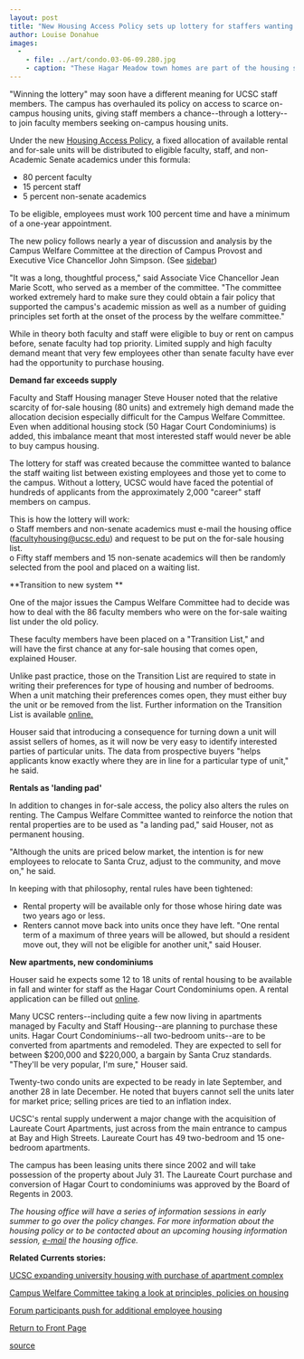 ```yaml
---
layout: post
title: "New Housing Access Policy sets up lottery for staffers wanting to buy"
author: Louise Donahue
images:
  -
    - file: ../art/condo.03-06-09.280.jpg
    - caption: "These Hagar Meadow town homes are part of the housing stock at UCSC. Photo: Chris Myers"
---
```


"Winning the lottery" may soon have a different meaning for UCSC staff members. The campus has overhauled its policy on access to scarce on-campus housing units, giving staff members a chance--through a lottery--to join faculty members seeking on-campus housing units.

Under the new [Housing Access Policy][1], a fixed allocation of available rental and for-sale units will be distributed to eligible faculty, staff, and non-Academic Senate academics under this formula:  

* 80 percent faculty  
* 15 percent staff  
* 5 percent non-senate academics  

To be eligible, employees must work 100 percent time and have a minimum of a one-year appointment.  

The new policy follows nearly a year of discussion and analysis by the Campus Welfare Committee at the direction of Campus Provost and Executive Vice Chancellor John Simpson. (See [sidebar][2])  

"It was a long, thoughtful process," said Associate Vice Chancellor Jean Marie Scott, who served as a member of the committee. "The committee worked extremely hard to make sure they could obtain a fair policy that supported the campus's academic mission as well as a number of guiding principles set forth at the onset of the process by the welfare committee."  

While in theory both faculty and staff were eligible to buy or rent on campus before, senate faculty had top priority. Limited supply and high faculty demand meant that very few employees other than senate faculty have ever had the opportunity to purchase housing.  

**Demand far exceeds supply**  

Faculty and Staff Housing manager Steve Houser noted that the relative scarcity of for-sale housing (80 units) and extremely high demand made the allocation decision especially difficult for the Campus Welfare Committee. Even when additional housing stock (50 Hagar Court Condominiums) is added, this imbalance meant that most interested staff would never be able to buy campus housing.  

The lottery for staff was created because the committee wanted to balance the staff waiting list between existing employees and those yet to come to the campus. Without a lottery, UCSC would have faced the potential of hundreds of applicants from the approximately 2,000 "career" staff members on campus.  

This is how the lottery will work:  
o Staff members and non-senate academics must e-mail the housing office (facultyhousing@ucsc.edu) and request to be put on the for-sale housing list.  
o Fifty staff members and 15 non-senate academics will then be randomly selected from the pool and placed on a waiting list.  

**Transition to new system **  

One of the major issues the Campus Welfare Committee had to decide was how to deal with the 86 faculty members who were on the for-sale waiting list under the old policy.  

These faculty members have been placed on a "Transition List," and  
will have the first chance at any for-sale housing that comes open, explained Houser.  

Unlike past practice, those on the Transition List are required to state in writing their preferences for type of housing and number of bedrooms. When a unit matching their preferences comes open, they must either buy the unit or be removed from the list. Further information on the Transition List is available [online.][3]  

Houser said that introducing a consequence for turning down a unit will assist sellers of homes, as it will now be very easy to identify interested parties of particular units. The data from prospective buyers "helps applicants know exactly where they are in line for a particular type of unit," he said.  

**Rentals as 'landing pad'**  

In addition to changes in for-sale access, the policy also alters the rules on renting. The Campus Welfare Committee wanted to reinforce the notion that rental properties are to be used as "a landing pad," said Houser, not as permanent housing.  

"Although the units are priced below market, the intention is for new employees to relocate to Santa Cruz, adjust to the community, and move on," he said.  

In keeping with that philosophy, rental rules have been tightened:  

* Rental property will be available only for those whose hiring date was two years ago or less.  
* Renters cannot move back into units once they have left. "One rental term of a maximum of three years will be allowed, but should a resident move out, they will not be eligible for another unit," said Houser.  

**New apartments, new condominiums**  

Houser said he expects some 12 to 18 units of rental housing to be available in fall and winter for staff as the Hagar Court Condominiums open. A rental application can be filled out [online][4].  

Many UCSC renters--including quite a few now living in apartments managed by Faculty and Staff Housing--are planning to purchase these units. Hagar Court Condominiums--all two-bedroom units--are to be converted from apartments and remodeled. They are expected to sell for between $200,000 and $220,000, a bargain by Santa Cruz standards. "They'll be very popular, I'm sure," Houser said.  

Twenty-two condo units are expected to be ready in late September, and another 28 in late December. He noted that buyers cannot sell the units later for market price; selling prices are tied to an inflation index.  

UCSC's rental supply underwent a major change with the acquisition of Laureate Court Apartments, just across from the main entrance to campus at Bay and High Streets. Laureate Court has 49 two-bedroom and 15 one-bedroom apartments.

The campus has been leasing units there since 2002 and will take possession of the property about July 31. The Laureate Court purchase and conversion of Hagar Court to condominiums was approved by the Board of Regents in 2003.  

_The housing office will have a series of information sessions in early summer to go over the policy changes. For more information about the housing policy or to be contacted about an upcoming housing information session, [e-mail][5] the housing office._  
  

**Related Currents stories:**

[UCSC expanding university housing with purchase of apartment complex ][6]  

[Campus Welfare Committee taking a look at principles, policies on housing][7]  

[Forum participants push for additional employee housing][8]  
  


[Return to Front Page][9]

[1]: http://planning.ucsc.edu/pac/MtgNotes/cwc/attach/CWC_Concept_Paper_Draft_3-26.pdf
[2]: http://www.ucsc.edu/currents/02-03/06-09/housing_sidebar.html
[3]: http://www.housing.ucsc.edu/housing/facaparts_transition_list_meeting_presentation.pdf
[4]: http://www.housing.ucsc.edu/housing/facaparts.html
[5]: mailto:facultyhousing@ucsc.edu
[6]: http://www.ucsc.edu/currents/01-02/04-15/housing.html
[7]: http://www.ucsc.edu/currents/01-02/04-22/housing_meeting.html
[8]: http://www.ucsc.edu/currents/01-02/05-27/housing.html
[9]: http://currents.ucsc.edu/

[source](http://www1.ucsc.edu/currents/02-03/06-09/housing.html "Permalink to housing")
